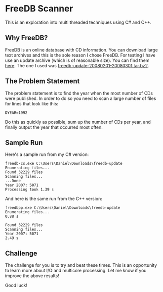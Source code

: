 # FreeDB Scanner

This is an exploration into multi threaded techniques using C# and C++.

## Why FreeDB?

FreeDB is an online database with CD information. You can download large
text archives and this is the sole reason I chose FreeDB. For testing I
have use an update archive (which is of reasonable size). You can find them
[here](http://ftp.freedb.org/pub/freedb). The one I used was
[freedb-update-20080201-20080301.tar.bz2](http://ftp.freedb.org/pub/freedb/freedb-update-20080201-20080301.tar.bz2).

## The Problem Statement

The problem statement is to find the year when the most number of CDs were
published. In order to do so you need to scan a large number of files for
lines that look like this:

    DYEAR=1992

Do this as quickly as possible, sum up the number of CDs per year, and finally
output the year that occurred most often.

## Sample Run

Here's a sample run from my C# version:

	freedb-cs.exe C:\Users\Daniel\Downloads\freedb-update
	Enumerating files...
	Found 32229 files
	Scanning files...
	...Done
	Year 2007: 5071
	Processing took 1.39 s

And here is the same run from the C++ version:

	freedbpp.exe C:\Users\Daniel\Downloads\freedb-update
	Enumerating files...
	0.88 s

	Found 32229 files
	Scanning files...
	Year 2007: 5071
	2.49 s

## Challenge

The challenge for you is to try and beat these times. This is an opportunity to
learn more about I/O and multicore processing. Let me know if you improve the above results!

Good luck!
